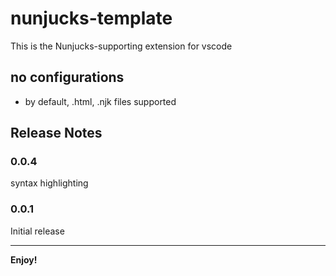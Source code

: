 # nunjucks-template

This is the Nunjucks-supporting extension for vscode

## no configurations

- by default, .html, .njk files supported

## Release Notes

### 0.0.4

syntax highlighting

### 0.0.1

Initial release

-----------------------------------------------------------------------------------------------------------

**Enjoy!**
